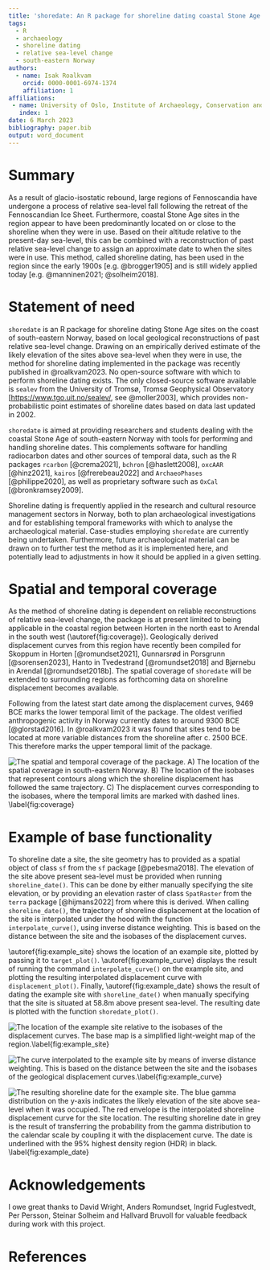 ```yaml
---
title: 'shoredate: An R package for shoreline dating coastal Stone Age sites in south-eastern Norway'
tags:
  - R
  - archaeology
  - shoreline dating
  - relative sea-level change
  - south-eastern Norway
authors:
  - name: Isak Roalkvam
    orcid: 0000-0001-6974-1374
    affiliation: 1
affiliations:
 - name: University of Oslo, Institute of Archaeology, Conservation and History
   index: 1
date: 6 March 2023 
bibliography: paper.bib
output: word_document
---
```


# Summary

As a result of glacio-isostatic rebound, large regions of Fennoscandia have 
undergone a process of relative sea-level fall following the 
retreat of the Fennoscandian Ice Sheet. Furthermore, coastal Stone Age sites 
in the region appear to have been predominantly located on or close to the 
shoreline when they were in use. Based on their altitude relative to the
present-day sea-level, this can be combined with a reconstruction of 
past relative sea-level change to assign an approximate date to when the sites 
were in use. This method, called shoreline dating, has been used in the region 
since the early 1900s [e.g. @brogger1905] and is still widely applied today 
[e.g. @manninen2021; @solheim2018].

# Statement of need

`shoredate` is an R package for shoreline dating Stone Age sites on the
coast of south-eastern Norway, based on local geological reconstructions
of past relative sea-level change. Drawing on an empirically derived
estimate of the likely elevation of the sites above sea-level when they
were in use, the method for shoreline dating implemented in the package was 
recently published in @roalkvam2023. No open-source software with which to
perform shoreline dating exists. The only
closed-source software available is `sealev` from the University of
Tromsø, Tromsø Geophysical Observatory
[<https://www.tgo.uit.no/sealev/>, see @moller2003], which provides
non-probabilistic point estimates of shoreline dates based on data last
updated in 2002.

`shoredate` is aimed at providing researchers and students dealing with
the coastal Stone Age of south-eastern Norway with tools for
performing and handling shoreline dates. This complements
software for handling radiocarbon dates and other sources of
temporal data, such as the R packages `rcarbon` [@crema2021], `bchron`
[@haslett2008], `oxcAAR` [@hinz2021], `kairos` [@frerebeau2022] and
`ArchaeoPhases` [@philippe2020], as well as proprietary software such as
`OxCal` [@bronkramsey2009].

Shoreline dating is frequently applied in the research and cultural
resource management sectors in Norway, both to plan archaeological
investigations and for establishing temporal frameworks with which to
analyse the archaeological material. Case-studies employing `shoredate`
are currently being undertaken. Furthermore, future archaeological
material can be drawn on to further test the method as it is implemented here, 
and potentially lead to adjustments in how it should be applied in a given 
setting.

# Spatial and temporal coverage

As the method of shoreline dating is dependent on reliable
reconstructions of relative sea-level change, the package is at present
limited to being applicable in the coastal region between Horten in the
north east to Arendal in the south west (\autoref{fig:coverage}).
Geologically derived displacement curves from this region have recently
been compiled for Skoppum in Horten [@romundset2021], Gunnarsrød in
Porsgrunn [@sorensen2023], Hanto in Tvedestrand [@romundset2018] and Bjørnebu in
Arendal [@romundset2018b]. The spatial coverage of `shoredate`  will be extended
to surrounding regions as forthcoming data on shoreline displacement
becomes available. 

Following from the latest start date among the displacement curves, 
9469 BCE marks the lower temporal limit of the package. The oldest verified 
anthropogenic activity in Norway currently dates to around 9300 BCE 
[@glorstad2016]. In @roalkvam2023 it was found that sites tend to be located at 
more variable distances from the shoreline after c. 2500 BCE. This therefore 
marks the upper temporal limit of the package.

![The spatial and temporal coverage of the package. A) The location of the 
spatial coverage in south-eastern Norway. B) The location of the isobases that 
represent contours along which the shoreline displacement has followed the same
trajectory. C) The displacement curves corresponding to the isobases, where the 
temporal limits are marked with dashed lines.
\label{fig:coverage}](../man/figures/coverage_annotated.png)

# Example of base functionality

To shoreline date a site, the site geometry has to provided as a spatial object 
of class `sf` from the `sf` package [@pebesma2018]. The elevation of the site
above present sea-level must be provided when running `shoreline_date()`. This
can be done by either manually specifying the site elevation, or by providing an 
elevation raster of class `SpatRaster` from the `terra` package [@hijmans2022] 
from where this is derived. When calling `shoreline_date()`, the trajectory of 
shoreline displacement at the location of the site is interpolated under the 
hood with the function `interpolate_curve()`, using inverse distance
weighting. This is based on the distance between the site and the isobases of
the displacement curves.

\autoref{fig:example_site} shows the location of an example site,
plotted by passing it to `target_plot()`. \autoref{fig:example_curve} 
displays the result of running the command `interpolate_curve()` on the example
site, and plotting the resulting interpolated displacement curve with
`displacement_plot()`. Finally, \autoref{fig:example_date} shows
the result of dating the example site with `shoreline_date()` when
manually specifying that the site is situated at 58.8m above present sea-level. 
The resulting date is plotted with the function `shoredate_plot()`.

![The location of the example site relative to the isobases of the
displacement curves. The base map is a simplified light-weight map of
the region.\label{fig:example_site}](example_site.png) 

![The curve interpolated to the example site by means of inverse distance 
weighting. This is based on the
distance between the site and the isobases of the geological
displacement curves.\label{fig:example_curve}](example_curve.png) 

![The resulting shoreline date
for the example site. The blue gamma distribution on the y-axis
indicates the likely elevation of the site above sea-level when it was
occupied. The red envelope is the interpolated shoreline displacement
curve for the site location. The resulting shoreline date in grey is the
result of transferring the probability from the gamma distribution to
the calendar scale by coupling it with the displacement curve. The date is
underlined with the 95% highest density region (HDR) in black.
\label{fig:example_date}](example_date.png)

# Acknowledgements

I owe great thanks to David Wright, Anders Romundset, Ingrid Fuglestvedt, Per 
Persson, Steinar Solheim and Hallvard Bruvoll for valuable feedback during
work with this project.

# References

